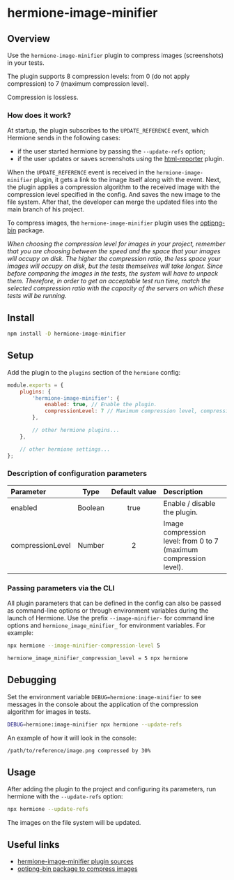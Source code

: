 # hermione-image-minifier

## Overview

Use the `hermione-image-minifier` plugin to compress images (screenshots) in your tests.

The plugin supports 8 compression levels: from 0 (do not apply compression) to 7 (maximum compression level).

Compression is lossless.

### How does it work?

At startup, the plugin subscribes to the `UPDATE_REFERENCE` event, which Hermione sends in the following cases:
* if the user started hermione by passing the `--update-refs` option;
* if the user updates or saves screenshots using the [html-reporter][html-reporter] plugin.

When the `UPDATE_REFERENCE` event is received in the `hermione-image-minifier` plugin, it gets a link to the image itself along with the event. Next, the plugin applies a compression algorithm to the received image with the compression level specified in the config. And saves the new image to the file system. After that, the developer can merge the updated files into the main branch of his project.

To compress images, the `hermione-image-minifier` plugin uses the [optipng-bin][optipng-bin] package.

_When choosing the compression level for images in your project, remember that you are choosing between the speed and the space that your images will occupy on disk. The higher the compression ratio, the less space your images will occupy on disk, but the tests themselves will take longer. Since before comparing the images in the tests, the system will have to unpack them. Therefore, in order to get an acceptable test run time, match the selected compression ratio with the capacity of the servers on which these tests will be running._

## Install

```bash
npm install -D hermione-image-minifier
```

## Setup

Add the plugin to the `plugins` section of the `hermione` config:

```javascript
module.exports = {
    plugins: {
        'hermione-image-minifier': {
            enabled: true, // Enable the plugin.
            compressionLevel: 7 // Maximum compression level, compression will take some time
        },

        // other hermione plugins...
    },

    // other hermione settings...
};
```

### Description of configuration parameters

| **Parameter** | **Type** | **Default&nbsp;value** | **Description** |
| :--- | :---: | :---: | :--- |
| enabled | Boolean | true | Enable / disable the plugin. |
| compressionLevel | Number | 2 | Image compression level: from 0 to 7 (maximum compression level). |

### Passing parameters via the CLI

All plugin parameters that can be defined in the config can also be passed as command-line options or through environment variables during the launch of Hermione. Use the prefix `--image-minifier-` for command line options and `hermione_image_minifier_` for environment variables. For example:

```bash
npx hermione --image-minifier-compression-level 5
```

```bash
hermione_image_minifier_compression_level = 5 npx hermione
```

## Debugging

Set the environment variable `DEBUG=hermione:image-minifier` to see messages in the console about the application of the compression algorithm for images in tests.

```bash
DEBUG=hermione:image-minifier npx hermione --update-refs
```

An example of how it will look in the console:

```bash
/path/to/reference/image.png compressed by 30%
```

## Usage

After adding the plugin to the project and configuring its parameters, run hermione with the `--update-refs` option:

```bash
npx hermione --update-refs
```

The images on the file system will be updated.

## Useful links

* [hermione-image-minifier plugin sources][hermione-image-minifier]
* [optipng-bin package to compress images][optipng-bin]

[hermione-image-minifier]: https://github.com/gemini-testing/hermione-image-minifier/
[html-reporter]: https://docs.yandex-team.ru/hermione/plugins/html-reporter
[optipng-bin]: https://www.npmjs.com/package/optipng-bin
